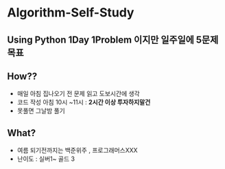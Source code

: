 # Algorithm-Self-Study
## Using Python 1Day 1Problem 이지만 일주일에 5문제 목표

## How??
+ 매일 아침 집나오기 전 문제 읽고 도보시간에 생각
+ 코드 작성 아침 10시 ~11시 : __2시간 이상 투자하지말건__
+ 못풀면 그날밤 풀기

## What?
+ 여름 되기전까지는 백준위주 , 프로그래머스XXX
+ 난이도 : 실버1~ 골드 3 
